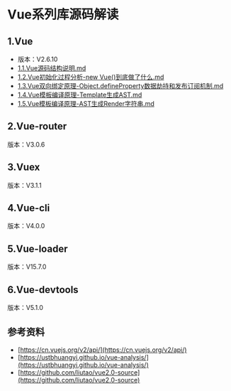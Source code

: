 # Vue系列库源码解读

## 1.Vue
- 版本：V2.6.10
- [1.1.Vue源码结构说明.md](1.1.Vue源码结构说明.md)
- [1.2.Vue初始化过程分析-new Vue()到底做了什么.md](1.2.Vue初始化过程分析-new%20Vue()到底做了什么.md)
- [1.3.Vue双向绑定原理-Object.defineProperty数据劫持和发布订阅机制.md](1.3.Vue双向绑定原理-Object.defineProperty数据劫持和发布订阅机制.md)
- [1.4.Vue模板编译原理-Template生成AST.md](1.4.Vue模板编译原理-Template生成AST.md)
- [1.5.Vue模板编译原理-AST生成Render字符串.md](1.5.Vue模板编译原理-AST生成Render字符串.md)

## 2.Vue-router
版本：V3.0.6

## 3.Vuex
版本：V3.1.1

## 4.Vue-cli
版本：V4.0.0

## 5.Vue-loader
版本：V15.7.0

## 6.Vue-devtools
版本：V5.1.0

## 参考资料
* [https://cn.vuejs.org/v2/api/](https://cn.vuejs.org/v2/api/)
* [https://ustbhuangyi.github.io/vue-analysis/](https://ustbhuangyi.github.io/vue-analysis/)
* [https://github.com/liutao/vue2.0-source](https://github.com/liutao/vue2.0-source)
